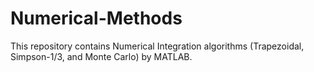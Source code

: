# Numerical-Methods
This repository contains Numerical Integration algorithms (Trapezoidal, Simpson-1/3, and Monte Carlo) by MATLAB.
